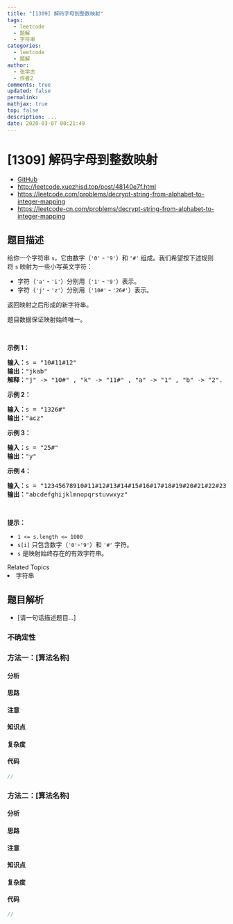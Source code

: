 ```yaml
---
title: "[1309] 解码字母到整数映射"
tags:
  - leetcode
  - 题解
  - 字符串
categories:
  - leetcode
  - 题解
author:
  - 张学志
  - 作者2
comments: true
updated: false
permalink:
mathjax: true
top: false
description: ...
date: 2020-03-07 00:21:49
---
```



# [1309] 解码字母到整数映射
* [GitHub](https://github.com/algoboy101/LeetCodeCrowdsource/tree/master/_posts/QA/%5B1309%5D%20%E8%A7%A3%E7%A0%81%E5%AD%97%E6%AF%8D%E5%88%B0%E6%95%B4%E6%95%B0%E6%98%A0%E5%B0%84.md)
* http://leetcode.xuezhisd.top/post/48140e7f.html
* https://leetcode.com/problems/decrypt-string-from-alphabet-to-integer-mapping
* https://leetcode-cn.com/problems/decrypt-string-from-alphabet-to-integer-mapping


## 题目描述

<p>给你一个字符串&nbsp;<code>s</code>，它由数字（<code>&#39;0&#39;</code> - <code>&#39;9&#39;</code>）和&nbsp;<code>&#39;#&#39;</code>&nbsp;组成。我们希望按下述规则将&nbsp;<code>s</code>&nbsp;映射为一些小写英文字符：</p>

<ul>
	<li>字符（<code>&#39;a&#39;</code> - <code>&#39;i&#39;</code>）分别用（<code>&#39;1&#39;</code> -&nbsp;<code>&#39;9&#39;</code>）表示。</li>
	<li>字符（<code>&#39;j&#39;</code> - <code>&#39;z&#39;</code>）分别用（<code>&#39;10#&#39;</code>&nbsp;-&nbsp;<code>&#39;26#&#39;</code>）表示。&nbsp;</li>
</ul>

<p>返回映射之后形成的新字符串。</p>

<p>题目数据保证映射始终唯一。</p>

<p>&nbsp;</p>

<p><strong>示例 1：</strong></p>

<pre><strong>输入：</strong>s = &quot;10#11#12&quot;
<strong>输出：</strong>&quot;jkab&quot;
<strong>解释：</strong>&quot;j&quot; -&gt; &quot;10#&quot; , &quot;k&quot; -&gt; &quot;11#&quot; , &quot;a&quot; -&gt; &quot;1&quot; , &quot;b&quot; -&gt; &quot;2&quot;.
</pre>

<p><strong>示例 2：</strong></p>

<pre><strong>输入：</strong>s = &quot;1326#&quot;
<strong>输出：</strong>&quot;acz&quot;
</pre>

<p><strong>示例 3：</strong></p>

<pre><strong>输入：</strong>s = &quot;25#&quot;
<strong>输出：</strong>&quot;y&quot;
</pre>

<p><strong>示例 4：</strong></p>

<pre><strong>输入：</strong>s = &quot;12345678910#11#12#13#14#15#16#17#18#19#20#21#22#23#24#25#26#&quot;
<strong>输出：</strong>&quot;abcdefghijklmnopqrstuvwxyz&quot;
</pre>

<p>&nbsp;</p>

<p><strong>提示：</strong></p>

<ul>
	<li><code>1 &lt;= s.length &lt;= 1000</code></li>
	<li><code>s[i]</code> 只包含数字（<code>&#39;0&#39;</code>-<code>&#39;9&#39;</code>）和&nbsp;<code>&#39;#&#39;</code>&nbsp;字符。</li>
	<li><code>s</code>&nbsp;是映射始终存在的有效字符串。</li>
</ul>
<div><div>Related Topics</div><div><li>字符串</li></div></div>


## 题目解析
* [请一句话描述题目...]

### 不确定性


### 方法一：[算法名称]

#### 分析

#### 思路

#### 注意

#### 知识点

#### 复杂度

#### 代码

```cpp
//
```


### 方法二：[算法名称]

#### 分析

#### 思路

#### 注意

#### 知识点

#### 复杂度

#### 代码

```cpp
//
```


